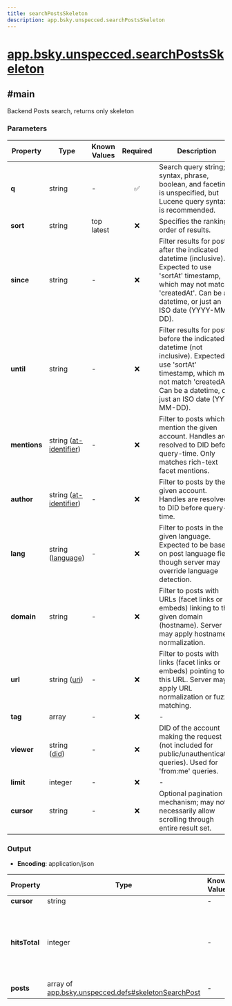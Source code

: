 ```yaml
---
title: searchPostsSkeleton
description: app.bsky.unspecced.searchPostsSkeleton
---
```


# [app.bsky.unspecced.searchPostsSkeleton](https://github.com/myConsciousness/atproto.dart/blob/main/lexicons/app/bsky/unspecced/searchPostsSkeleton.json)

## #main

Backend Posts search, returns only skeleton

### Parameters

| Property | Type | Known Values | Required | Description |
| --- | --- | --- | :---: | --- |
| **q** | string | - | ✅ | Search query string; syntax, phrase, boolean, and faceting is unspecified, but Lucene query syntax is recommended. |
| **sort** | string | top<br/>latest | ❌ | Specifies the ranking order of results. |
| **since** | string | - | ❌ | Filter results for posts after the indicated datetime (inclusive). Expected to use 'sortAt' timestamp, which may not match 'createdAt'. Can be a datetime, or just an ISO date (YYYY-MM-DD). |
| **until** | string | - | ❌ | Filter results for posts before the indicated datetime (not inclusive). Expected to use 'sortAt' timestamp, which may not match 'createdAt'. Can be a datetime, or just an ISO date (YYY-MM-DD). |
| **mentions** | string ([at-identifier](https://atproto.com/specs/lexicon#at-identifier)) | - | ❌ | Filter to posts which mention the given account. Handles are resolved to DID before query-time. Only matches rich-text facet mentions. |
| **author** | string ([at-identifier](https://atproto.com/specs/lexicon#at-identifier)) | - | ❌ | Filter to posts by the given account. Handles are resolved to DID before query-time. |
| **lang** | string ([language](https://atproto.com/specs/lexicon#language)) | - | ❌ | Filter to posts in the given language. Expected to be based on post language field, though server may override language detection. |
| **domain** | string | - | ❌ | Filter to posts with URLs (facet links or embeds) linking to the given domain (hostname). Server may apply hostname normalization. |
| **url** | string ([uri](https://atproto.com/specs/lexicon#uri)) | - | ❌ | Filter to posts with links (facet links or embeds) pointing to this URL. Server may apply URL normalization or fuzzy matching. |
| **tag** | array | - | ❌ | - |
| **viewer** | string ([did](https://atproto.com/specs/did)) | - | ❌ | DID of the account making the request (not included for public/unauthenticated queries). Used for 'from:me' queries. |
| **limit** | integer | - | ❌ | - |
| **cursor** | string | - | ❌ | Optional pagination mechanism; may not necessarily allow scrolling through entire result set. |

### Output

- **Encoding**: application/json

| Property | Type | Known Values | Required | Description |
| --- | --- | --- | :---: | --- |
| **cursor** | string | - | ❌ | - |
| **hitsTotal** | integer | - | ❌ | Count of search hits. Optional, may be rounded/truncated, and may not be possible to paginate through all hits. |
| **posts** | array of [app.bsky.unspecced.defs#skeletonSearchPost](../../../../lexicons/app/bsky/unspecced/defs.md#skeletonsearchpost) | - | ✅ | - |
